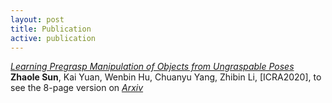```yaml
---
layout: post
title: Publication
active: publication
---
```


[*Learning Pregrasp Manipulation of Objects from Ungraspable Poses*](https://ieeexplore.ieee.org/document/9196982) **Zhaole Sun**, Kai Yuan, Wenbin Hu, Chuanyu Yang, Zhibin Li, \[ICRA2020\], to see the 8-page version on [*Arxiv*](https://arxiv.org/abs/2002.06344)